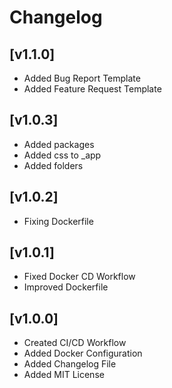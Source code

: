 # Changelog

## **[v1.1.0]**

- Added Bug Report Template
- Added Feature Request Template

## **[v1.0.3]**

- Added packages
- Added css to \_app
- Added folders

## **[v1.0.2]**

- Fixing Dockerfile

## **[v1.0.1]**

- Fixed Docker CD Workflow
- Improved Dockerfile

## **[v1.0.0]**

- Created CI/CD Workflow
- Added Docker Configuration
- Added Changelog File
- Added MIT License
